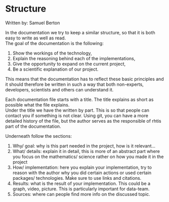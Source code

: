 # Structure

Written by: Samuel Berton

In the documentation we try to keep a similar structure, so that it is both easy to write as well as read.  
The goal of the documentation is the following:

1. Show the workings of the technology,
2. Explain the reasoning behind each of the implementations,
3. Give the opportunity to expand on the current project,
4. Be a scientific explanation of our project.

This means that the documentation has to reflect these basic principles and it should therefore be written in such a way that both non-experts, developers, scientists and others can understand it.

Each documentation file starts with a title. The title explains as short as possible what the file explains.  
Under the title we have the written by part. This is so that people can contact you if something is not clear. Using git, you can have a more detailed history of the file, but the author serves as the responsible of rhtis part of the documentation.

Underneath follow the sections:

1. Why/ goal: why is this part needed in the project, how is it relevant...
2. What/ details: explain it in detail, this is more of an abstract part where you focus on the mathematics/ science rather on how you made it in the project
3. How/ implementation: here you explain your implementation, try to reason with the author why you did certain actions or used certain packages/ technologies. Make sure to use links and citations.
4. Results: what is the result of your implementation. This could be a graph, video, picture. This is particularly important for data-team.
5. Sources: where can people find more info on the discussed topic.
